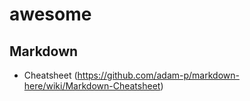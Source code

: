 # awesome

## Markdown
* Cheatsheet (https://github.com/adam-p/markdown-here/wiki/Markdown-Cheatsheet)
